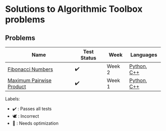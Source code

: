 # Solutions to Algorithmic Toolbox problems

## Problems

Name | Test Status | Week | Languages
------------ | ------------- | ------------- | -------------
[Fibonacci Numbers](FibonacciNumbers.cpp) | :heavy_check_mark: | Week 2 | [Python](FibonacciNumbers.py), [C++](FibonacciNumbers.cpp)
[Maximum Pairwise Product](MaxPairwiseProduct.cpp) | :heavy_check_mark: | Week 1 | [Python](MaxPairwiseProduct.py), [C++](MaxPairwiseProduct.cpp)

Labels:

* :heavy_check_mark: : Passes all tests
* :dove: : Incorrect
* :rocket: : Needs optimization
